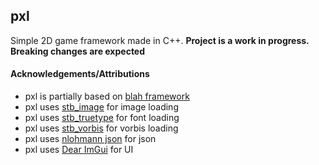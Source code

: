 ## pxl
Simple 2D game framework made in C++.
**Project is a work in progress. Breaking changes are expected**

#### Acknowledgements/Attributions
* pxl is partially based on [blah framework](https://github.com/NoelFB/blah)
* pxl uses [stb_image](https://github.com/nothings/stb) for image loading
* pxl uses [stb_truetype](https://github.com/nothings/stb) for font loading
* pxl uses [stb_vorbis](https://github.com/nothings/stb) for vorbis loading
* pxl uses [nlohmann json](https://github.com/nlohmann/json) for json
* pxl uses [Dear ImGui](https://github.com/ocornut/imgui) for UI
